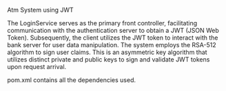 Atm System using JWT

The LoginService serves as the primary front controller, facilitating communication with the authentication server to obtain a JWT (JSON Web Token). 
Subsequently, the client utilizes the JWT token to interact with the bank server for user data manipulation. 
The system employs the RSA-512 algorithm to sign user claims. 
This is an asymmetric key algorithm that utilizes distinct private and public keys to sign and validate JWT tokens upon request arrival.

pom.xml contains all the dependencies used.
